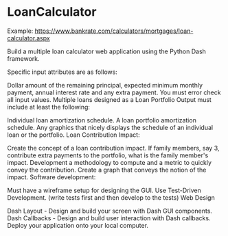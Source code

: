 # LoanCalculator

Example: https://www.bankrate.com/calculators/mortgages/loan-calculator.aspx

Build a multiple loan calculator web application using the Python Dash framework.

Specific input attributes are as follows:

Dollar amount of the remaining principal, expected minimum monthly payment, annual interest rate and any extra payment. You must error check all input values. Multiple loans designed as a Loan Portfolio Output must include at least the following:

Individual loan amortization schedule. A loan portfolio amortization schedule. Any graphics that nicely displays the schedule of an individual loan or the portfolio. Loan Contribution Impact:

Create the concept of a loan contribution impact. If family members, say 3, contribute extra payments to the portfolio, what is the family member's impact. Development a methodology to compute and a metric to quickly convey the contribution. Create a graph that conveys the notion of the impact. Software development:

Must have a wireframe setup for designing the GUI. Use Test-Driven Development. (write tests first and then develop to the tests) Web Design

Dash Layout - Design and build your screen with Dash GUI components. Dash Callbacks - Design and build user interaction with Dash callbacks. Deploy your application onto your local computer.
